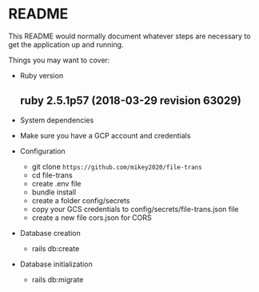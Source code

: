 # README

This README would normally document whatever steps are necessary to get the
application up and running.

Things you may want to cover:

* Ruby version
   ## ruby 2.5.1p57 (2018-03-29 revision 63029)

* System dependencies
 - Make sure you have a GCP account and credentials

* Configuration
  - git clone `https://github.com/mikey2020/file-trans`
  - cd file-trans
  - create .env file 
  - bundle install
  - create a folder config/secrets
  - copy your GCS credentials to config/secrets/file-trans.json file
  - create a new file cors.json for CORS

* Database creation
   - rails db:create 

* Database initialization
   - rails db:migrate
